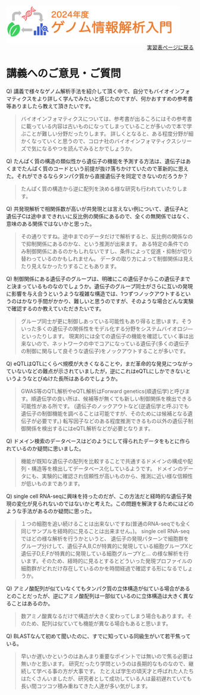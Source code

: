 <img src="https://github.com/CropEvol/lecture/blob/master/textbook_2024/images/logo.png?raw=true" alt="2024年度ゲノム情報解析入門" height="100px" align="middle">

<div align="right"><a href="https://github.com/CropEvol/lecture#section2">実習表ページに戻る</a></div>

# 講義へのご意見・ご質問

Q) 講義で様々なゲノム解析手法を紹介して頂く中で、自分でもバイオインフォマティクスをより詳しく学んでみたいと感じたのですが、何かおすすめの参考書等ありましたら教えて頂きたいです。

> バイオインフォマティクスについては、参考書が出るころにはその参考書に載っている内容は古いものになってしまっていることが多いので本で学ぶことが難しい分野だったりします。
> 詳しくとなると、ある程度分野が細かくなっていくと思うので、コロナ社のバイオインフォマティクスシリーズで気になるやつを読んでみるとかでしょうか。

Q) たんぱく質の構造の類似性から遺伝子の機能を予測する方法は、遺伝子はあくまでたんぱく質のコードという前提が抜け落ちかけていたので革新的に思えた。それができるならタンパク質から直接遺伝子を同定できないのだろうか？

> たんぱく質の構造から逆に配列を決める様な研究も行われていたりします。

Q) 共発現解析で相関係数が高いが共発現とは言えない例について、遺伝子Aと遺伝子Cは途中まできれいに反比例の関係にあるので、全くの無関係ではなく、意味のある関係ではないかと思った。

> その通りですね。途中までのデータだけで解析すると、反比例の関係なので抑制関係にあるのかな、という推測が出来ます。
> ある特定の条件でのみ制御関係にあるのかもしれないですし、条件によって促進・抑制が切り替わっているのかもしれません。
> データの取り方によって制御関係は見えたり見えなかったりすることもあります。

Q) 制御関係にある遺伝子のグループは、明確にこの遺伝子からこの遺伝子までと決まっているものなのでしょうか。遺伝子のグループ同士がさらに互いの発現に影響を与え合うというような複雑な構造では、1つずつノックアウトするというのはかなり手間がかかり、難しいと思うのですが、そのような場合どんな実験で確認するのか教えていただきたいです。

> グループ同士が更に制御しあっている可能性もあり得ると思います。そういった多くの遺伝子の関係性をモデル化する分野をシステムバイオロジ―といったりします。
> 現実的には全ての遺伝子の機能を確認していく事は出来ないので、ネットワークの中でコアになっている遺伝子(多くの遺伝子の制御に関与して良そうな遺伝子)をノックアウトすることが多いです。

Q) eQTLはQTLにくらべ規模が大きくなることや，まだ革命的な発見につながっていないなどの難点が示されていましたが，逆にこれはeQTLにしかできないというようなとびぬけた長所はあるのでしょうか。

> GWAS等のQTL解析やeQTL解析はForward genetics(順遺伝学)と呼びます。順遺伝学の良い所は、候補等が無くても新しい制御関係を検出できる可能性がある所です。
> (遺伝子のノックアウトなど(逆遺伝学と呼ぶ)でも遺伝子の制御機能を調べることは可能ですが、そのためには候補となる遺伝子が必要です。)
> 転写因子などのある程度推測できるもの以外の遺伝子制御関係を検出するにはeQTL解析などが必要となります。

Q) ドメイン検索のデータベースはどのようにして得られたデータをもとに作られているのか疑問に思いました。

> 機能が既知な遺伝子の配列を比較することで共通するドメインの構成や配列・構造等を検出してデータベース化しているようです。
> ドメインのデータにも、実験的に確認され信頼性が高いものから、推測に近い様な信頼性が低いものまであります。

Q) single cell  RNA-seqに興味を持ったのだが、この方法だと経時的な遺伝子発現の変化が見られないのではないかと考えた。この問題を解決するためにはどのような手法があるのか疑問に思った。

> １つの細胞を追い続けることは出来ないですね(普通のRNA-seqでも全く同じサンプルを経時的に見ることは出来ません。)。
> single cell RNA-seqではどの様な解析を行うかというと、
> 遺伝子の発現パターンで細胞群をグループ分けして、遺伝子A,B,Cが特異的に発現している細胞グループXと遺伝子D,E,Fが特異的に発現している細胞グループYと…
> の様な解析を行います。そのため、経時的に見るとするとどういった発現プロファイルの細胞群がどれだけ存在しているのかを時間経過で確認する形になるでしょうか。

Q) アミノ酸配列が似ていなくてもタンパク質の立体構造が似ている場合があるとのことだったが、逆にアミノ酸配列は一部似ているのに立体構造は大きく異なることはあるのか。

> 数アミノ酸異なるだけで構造が大きく変わってしまう場合もあります。そのため、配列は似ていても機能が異なる場合もあると思います。

Q) BLASTなんて初めて聞いたのに、すでに知っている同級生がいて若干焦っている。

> 早いか遅いかというのはあんまり重要なポイントでは無いので焦る必要は無いかと思います。
> 研究だったり学問というのは長期的なものなので、継続して学べる事の方が大事です。
> たとえば学生の頃天才と呼ばれた人たちはたくさんいましたが、研究者として成功している人は最初遅れていても長い間コツコツ積み重ねてきた人達が多い気がします。